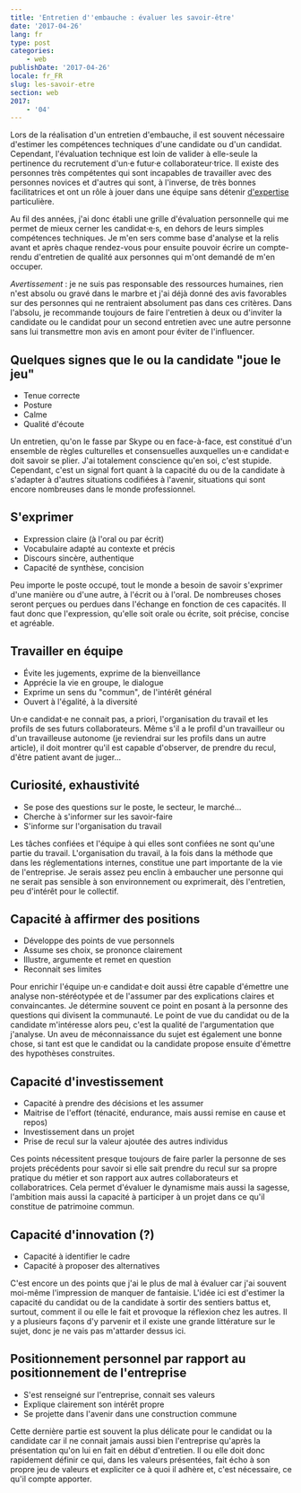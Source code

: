 ```yaml
---
title: 'Entretien d''embauche : évaluer les savoir-être'
date: '2017-04-26'
lang: fr
type: post
categories:
    - web
publishDate: '2017-04-26'
locale: fr_FR
slug: les-savoir-etre
section: web
2017:
    - '04'
---
```


Lors de la réalisation d'un entretien d'embauche, il est souvent nécessaire d'estimer les compétences techniques d'une candidate ou d'un candidat. Cependant, l'évaluation technique est loin de valider à elle-seule la pertinence du recrutement d'un·e futur·e collaborateur·trice. Il existe des personnes très compétentes qui sont incapables de travailler avec des personnes novices et d'autres qui sont, à l'inverse, de très bonnes facilitatrices et ont un rôle à jouer dans une équipe sans détenir [d'expertise](/2015/09/expert-ou-pas/ "Expert ou pas ?") particulière.

Au fil des années, j'ai donc établi une grille d'évaluation personnelle qui me permet de mieux cerner les candidat·e·s, en dehors de leurs simples compétences techniques. Je m'en sers comme base d'analyse et la relis avant et après chaque rendez-vous pour ensuite pouvoir écrire un compte-rendu d'entretien de qualité aux personnes qui m'ont demandé de m'en occuper.

*Avertissement* : je ne suis pas responsable des ressources humaines, rien n'est absolu ou gravé dans le marbre et j'ai déjà donné des avis favorables sur des personnes qui ne rentraient absolument pas dans ces critères. Dans l'absolu, je recommande toujours de faire l'entretien à deux ou d'inviter la candidate ou le candidat pour un second entretien avec une autre personne sans lui transmettre mon avis en amont pour éviter de l'influencer.

<!--more-->

## Quelques signes que le ou la candidate "joue le jeu"

* Tenue correcte
* Posture
* Calme
* Qualité d'écoute

Un entretien, qu'on le fasse par Skype ou en face-à-face, est constitué d'un ensemble de règles culturelles et consensuelles auxquelles un·e candidat·e doit savoir se plier. J'ai totalement conscience qu'en soi, c'est stupide. Cependant, c'est un signal fort quant à la capacité du ou de la candidate à s'adapter à d'autres situations codifiées à l'avenir, situations qui sont encore nombreuses dans le monde professionnel.

## S'exprimer

* Expression claire (à l'oral ou par écrit)
* Vocabulaire adapté au contexte et précis
* Discours sincère, authentique
* Capacité de synthèse, concision

Peu importe le poste occupé, tout le monde a besoin de savoir s'exprimer d'une manière ou d'une autre, à l'écrit ou à l'oral. De nombreuses choses seront perçues ou perdues dans l'échange en fonction de ces capacités. Il faut donc que l'expression, qu'elle soit orale ou écrite, soit précise, concise et agréable.

## Travailler en équipe

* Évite les jugements, exprime de la bienveillance
* Apprécie la vie en groupe, le dialogue
* Exprime un sens du "commun", de l'intérêt général
* Ouvert à l'égalité, à la diversité

Un·e candidat·e ne connait pas, <span lang="la">a priori</span>, l'organisation du travail et les profils de ses futurs collaborateurs. Même s'il a le profil d'un travailleur ou d'un travailleuse autonome (je reviendrai sur les profils dans un autre article), il doit montrer qu'il est capable d'observer, de prendre du recul, d'être patient avant de juger…

## Curiosité, exhaustivité

* Se pose des questions sur le poste, le secteur, le marché…
* Cherche à s'informer sur les savoir-faire
* S'informe sur l'organisation du travail

Les tâches confiées et l'équipe à qui elles sont confiées ne sont qu'une partie du travail. L'organisation du travail, à la fois dans la méthode que dans les réglementations internes, constitue une part importante de la vie de l'entreprise. Je serais assez peu enclin à embaucher une personne qui ne serait pas sensible à son environnement ou exprimerait, dès l'entretien, peu d'intérêt pour le collectif.

## Capacité à affirmer des positions

* Développe des points de vue personnels
* Assume ses choix, se prononce clairement
* Illustre, argumente et remet en question
* Reconnait ses limites

Pour enrichir l'équipe un·e candidat·e doit aussi être capable d'émettre une analyse non-stéréotypée et de l'assumer par des explications claires et convaincantes. Je détermine souvent ce point en posant à la personne des questions qui divisent la communauté. Le point de vue du candidat ou de la candidate m'intéresse alors peu, c'est la qualité de l'argumentation que j'analyse. Un aveu de méconnaissance du sujet est également une bonne chose, si tant est que le candidat ou la candidate propose ensuite d'émettre des hypothèses construites.

## Capacité d'investissement

* Capacité à prendre des décisions et les assumer
* Maitrise de l'effort (ténacité, endurance, mais aussi remise en cause et repos)
* Investissement dans un projet
* Prise de recul sur la valeur ajoutée des autres individus

Ces points nécessitent presque toujours de faire parler la personne de ses projets précédents pour savoir si elle sait prendre du recul sur sa propre pratique du métier et son rapport aux autres collaborateurs et collaboratrices. Cela permet d'évaluer le dynamisme mais aussi la sagesse, l'ambition mais aussi la capacité à participer à un projet dans ce qu'il constitue de patrimoine commun.

## Capacité d'innovation (?)

* Capacité à identifier le cadre
* Capacité à proposer des alternatives

C'est encore un des points que j'ai le plus de mal à évaluer car j'ai souvent moi-même l'impression de manquer de fantaisie. L'idée ici est d'estimer la capacité du candidat ou de la candidate à sortir des sentiers battus et, surtout, comment il ou elle le fait et provoque la réflexion chez les autres. Il y a plusieurs façons d'y parvenir et il existe une grande littérature sur le sujet, donc je ne vais pas m'attarder dessus ici.

## Positionnement personnel par rapport au positionnement de l'entreprise

* S'est renseigné sur l'entreprise, connait ses valeurs
* Explique clairement son intérêt propre
* Se projette dans l'avenir dans une construction commune

Cette dernière partie est souvent la plus délicate pour le candidat ou la candidate car il ne connait jamais aussi bien l'entreprise qu'après la présentation qu'on lui en fait en début d'entretien. Il ou elle doit donc rapidement définir ce qui, dans les valeurs présentées, fait écho à son propre jeu de valeurs et expliciter ce à quoi il adhère et, c'est nécessaire, ce qu'il compte apporter.
